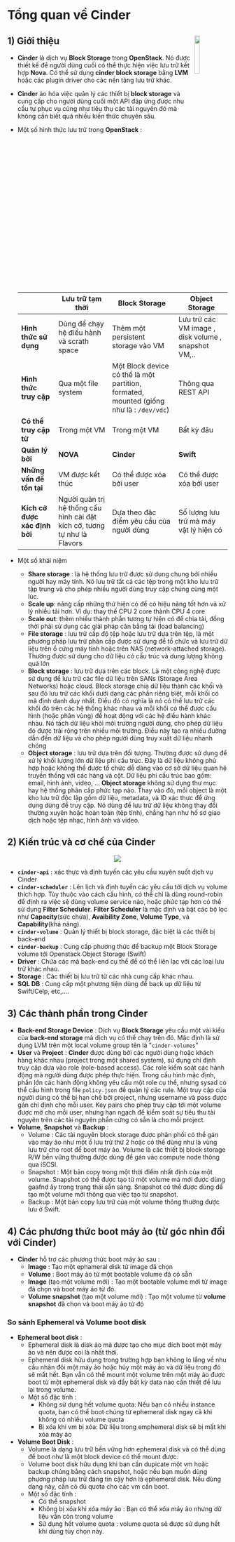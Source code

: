 # Tổng quan về Cinder
## **1) Giới thiệu** <img src=https://i.imgur.com/LGHgjiF.png align=right width=15%>
- **Cinder** là dịch vụ **Block Storage** trong **OpenStack**. Nó được thiết kế để người dùng cuối có thể thực hiện việc lưu trữ kết hợp **Nova**. Có thể sử dụng **cinder block storage** bằng **LVM** hoặc các plugin driver cho các nền tảng lưu trữ khác.
- **Cinder** ảo hóa việc quản lý các thiết bị **block storage** và cung cấp cho người dùng cuối một API đáp ứng được nhu cầu tự phục vụ cũng như tiêu thụ các tài nguyên đó mà không cần biết quá nhiều kiến thức chuyên sâu.
- Một số hình thức lưu trữ trong **OpenStack** :
    
    | | Lưu trữ tạm thời | Block Storage	| Object Storage |
    |-|------------------|------------------|----------------|
    | **Hình thức sử dụng**	| Dùng để chạy hệ điều hành và scrath space	| Thêm một persistent storage vào VM | Lưu trữ các VM image , disk volume , snapshot VM,.. |
    | **Hình thức truy cập** | Qua một file system | Một Block device có thể là một partition, formated, mounted (giống như là : `/dev/vdc`) | Thông qua REST API |
    | **Có thể truy cập từ** | Trong một VM | Trong một VM | Bất kỳ đâu |
    | **Quản lý bởi** |	**NOVA** | **Cinder** | **Swift** |
    | **Những vấn đề tồn tại** | VM được kết thúc | Có thể được xóa bởi user | Có thể được xóa bởi user |
    | **Kích cỡ được xác định bởi**	| Người quản trị hệ thống cấu hình cài đặt kích cỡ, tương tự như là Flavors | Dựa theo đặc điểm yêu cầu của người dùng	| Số lượng lưu trữ mà máy vật lý hiện có |

- Một số khái niệm
    - **Share storage** : là hệ thống lưu trữ được sử dụng chung bởi nhiều người hay máy tính. Nó lưu trữ tất cả các tệp trong một kho lưu trữ tập trung và cho phép nhiều người dùng truy cập chúng cùng một lúc.
    - **Scale up**: nâng cấp những thứ hiện có để có hiệu năng tốt hơn và xử lý nhiều tải hơn. Ví dụ: thay thế CPU 2 core thành CPU 4 core
    - **Scale out**: thêm nhiều thành phần tương tự hiện có để chia tải, đồng thời phải sử dụng các giải pháp cân bằng tải (load balancing)
    - **File storage** : lưu trữ cấp độ tệp hoặc lưu trữ dựa trên tệp, là một phương pháp lưu trữ phân cấp được sử dụng để tổ chức và lưu trữ dữ liệu trên ổ cứng máy tính hoặc trên NAS (network-attached storage). Thường được sử dụng cho dữ liệu có cấu trúc và dung lượng không quá lớn
    - **Block storage** : lưu trữ dựa trên các block. Là một công nghệ được sử dụng để lưu trữ các file dữ liệu trên SANs (Storage Area Networks) hoặc cloud. Block storage chia dữ liệu thành các khối và sau đó lưu trữ các khối dưới dạng các phần riêng biệt, mỗi khối có mã định danh duy nhất. Điều đó có nghĩa là nó có thể lưu trữ các khối đó trên các hệ thống khác nhau và mỗi khối có thể được cấu hình (hoặc phân vùng) để hoạt động với các hệ điều hành khác nhau. Nó tách dữ liệu khỏi môi trường người dùng, cho phép dữ liệu đó được trải rộng trên nhiều môi trường. Điều này tạo ra nhiều đường dẫn đến dữ liệu và cho phép người dùng truy xuất dữ liệu nhanh chóng
    - **Object storage** : lưu trữ dựa trên đối tượng. Thường được sử dụng để xử lý khối lượng lớn dữ liệu phi cấu trúc. Đây là dữ liệu không phù hợp hoặc không thể được tổ chức dễ dàng vào cơ sở dữ liệu quan hệ truyền thống với các hàng và cột. Dữ liệu phi cấu trúc bao gồm: email, hình ảnh, video, ... **Object storage** không sử dụng thư mục hay hệ thống phân cấp phức tạp nào. Thay vào đó, mỗi object là một kho lưu trữ độc lập gồm dữ liệu, metadata, và ID xác thực để ứng dụng dùng để truy cập. Nó dùng để lưu trữ dữ liệu không thay đổi thường xuyên hoặc hoàn toàn (tệp tĩnh), chẳng hạn như hồ sơ giao dịch hoặc tệp nhạc, hình ảnh và video.
## **2) Kiến trúc và cơ chế của Cinder**

<p align=center><img src=https://i.imgur.com/OG5Sx2F.png></p>

- **`cinder-api`** : xác thực và định tuyến các yêu cầu xuyên suốt dịch vụ Cinder
- **`cinder-scheduler`** : Lên lịch và định tuyến các yêu cầu tới dịch vụ volume thích hợp. Tùy thuộc vào cách cấu hình, có thể chỉ là dùng round-robin để định ra việc sẽ dùng volume service nào, hoặc phức tạp hơn có thể sử dụng **Filter Scheduler**. **Filter Scheduler** là mặc định và bật các bộ lọc như **Capacity**(sức chứa), **Avaibility Zone**, **Volume Type**, và **Capability**(khả năng).
- **`cinder-volume`** : Quản lý thiết bị block storage, đặc biệt là các thiết bị back-end
- **`cinder-backup`** : Cung cấp phương thức để backup một Block Storage volume tới Openstack Object Storage (Swift)
- **Driver** : Chứa các mã back-end cụ thể để có thể liên lạc với các loại lưu trữ khác nhau.
- **Storage** : Các thiết bị lưu trữ từ các nhà cung cấp khác nhau.
- **SQL DB** : Cung cấp một phương tiện dùng để back up dữ liệu từ Swift/Celp, etc,....
## **3) Các thành phần trong Cinder**
- **Back-end Storage Device** : Dịch vụ **Block Storage** yêu cầu một vài kiểu của **back-end storage** mà dịch vụ có thể chạy trên đó. Mặc định là sử dụng LVM trên một local volume group tên là "`cinder-volumes`"
- **User** và **Project** : **Cinder** được dùng bởi các người dùng hoặc khách hàng khác nhau (project trong một shared system), sử dụng chỉ định truy cập dưa vào role (role-based access). Các role kiểm soát các hành động mà người dùng được phép thực hiện. Trong cấu hình mặc định, phần lớn các hành động không yêu cầu một role cụ thể, nhưng sysad có thể cấu hình trong file `policy.json` để quản lý các rule. Một truy cập của người dùng có thể bị hạn chế bởi project, nhưng username và pass được gán chỉ định cho mỗi user. Key pairs cho phép truy cập tới một volume được mở cho mỗi user, nhưng hạn ngạch để kiểm soát sự tiêu thu tài nguyên trên các tài nguyên phần cứng có sẵn là cho mỗi project.
- **Volume**, **Snapshot** và **Backup** :
    - Volume : Các tài nguyên block storage được phân phối có thể gán vào máy ảo như một ổ lưu trữ thứ 2 hoặc có thể dùng như là vùng lưu trữ cho root để boot máy ảo. Volume là các thiết bị block storage R/W bền vững thường được dùng để gán vào compute node thông qua iSCSI.
    - Snapshot : Một bản copy trong một thời điểm nhất định của một volume. Snapshot có thể được tạo từ một volume mà mới được dùng gaafnd ây trong trạng thái sẵn sàng. Snapshot có thể được dùng để tạo một volume mới thông qua việc tạo từ snapshot.
    - Backup : Một bản copy lưu trữ của một volume thông thường được lưu ở Swift.
## **4) Các phương thức boot máy ảo (từ góc nhìn đối với Cinder)**
- **Cinder** hỗ trợ các phương thức boot máy ảo sau :
    - **Image** : Tạo một ephameral disk từ image đã chọn
    - **Volume** : Boot máy ảo từ một bootable volume đã có sẵn
    - **Image** (tạo một volume mới) : Tạo một bootable volume mới từ image đã chọn và boot máy ảo từ đó.
    - **Volume snapshot** (tạo một volume mới) : Tạo một volume từ **volume snapshot** đã chọn và boot máy ảo từ đó
### **So sánh Ephemeral và Volume boot disk**
- **Ephemeral boot disk** :
    - Ephemeral disk là disk ảo mà được tạo cho mục đích boot một máy ảo và nên được coi là nhất thời.
    - Ephemeral disk hữu dụng trong trường hợp bạn không lo lắng về nhu cầu nhân đôi một máy ảo hoặc hủy một máy ảo và dữ liệu trong đó sẽ mất hết. Bạn vẫn có thể mount một volume trên một máy ảo được boot từ một ephemeral disk và đẩy bất kỳ data nào cần thiết để lưu lại trong volume.
    - Một số đặc tính :
        - Không sử dụng hết volume quota: Nếu bạn có nhiều instance quota, bạn có thể boot chúng từ ephemeral disk ngay cả khi không có nhiều volume quota
        - Bị xóa khi vm bị xóa: Dữ liệu trong emphemeral disk sẽ bị mất khi xóa máy ảo
- **Volume Boot Disk** :
    - Volume là dạng lưu trữ bền vững hơn ephemeral disk và có thể dùng để boot như là một block device có thể mount được.
    - Volume boot disk hữu dụng khi bạn cần dupicate một vm hoặc backup chúng bằng cách snapshot, hoặc nếu bạn muốn dùng phương pháp lưu trữ đáng tin cậy hơn là ephemeral disk. Nếu dùng dạng này, cần có đủ quota cho các vm cần boot.
    - Một số đặc tính :
        - Có thể snapshot
        - Không bị xóa khi xóa máy ảo : Bạn có thể xóa máy ảo nhưng dữ liệu vẫn còn trong volume
        - Sử dụng hết volume quota : volume quota sẽ được sử dụng hết khi dùng tùy chọn này.